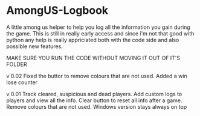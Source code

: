 # AmongUS-Logbook
A little among us helper to help you log all the information you gain during the game.
This is still in really early access and since i'm not that good with python any help is really appriciated both with the code side and also possible new features. 

MAKE SURE YOU RUN THE CODE WITHOUT MOVING IT OUT OF IT'S FOLDER 

v 0.02
Fixed the buttor to remove colours that are not used. Added a win lose counter

v 0.01
Track cleared, suspicious and dead players. Add custom logs to players and view all the info. Clear button to reset all info after a game. Remove colours that are not used. Windows version stays always on  top
